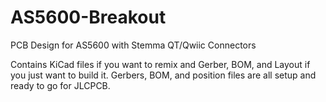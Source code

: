 # AS5600-Breakout
PCB Design for AS5600 with Stemma QT/Qwiic Connectors

Contains KiCad files if you want to remix and Gerber, BOM, and Layout if you just want to build it. Gerbers, BOM, and position files are all setup and ready to go for JLCPCB.
